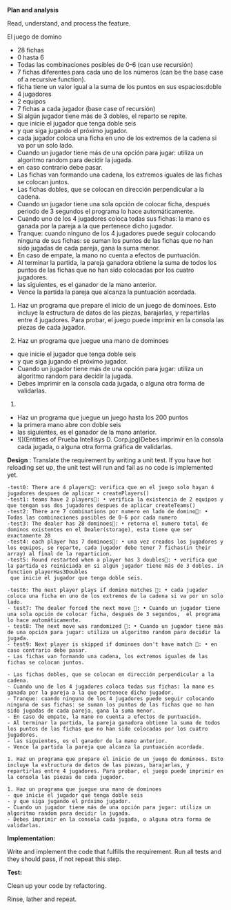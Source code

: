**Plan and analysis**

Read, understand, and process the feature.

El juego de domino

- 28 fichas
- 0 hasta 6
- Todas las combinaciones posibles de 0-6 (can use recursión)
- 7 fichas diferentes para cada uno de los números (can be the base case of a recursive function).
- ficha tiene un valor igual a la suma de los puntos en sus espacios:doble
- 4 jugadores
- 2 equipos
- 7 fichas a cada jugador (base case of recursión)
-  Si algún jugador tiene más de 3 dobles, el reparto se repite.
- que inicie el jugador que tenga doble seis
- y que siga jugando el próximo jugador.
- cada jugador coloca una ficha en uno de los extremos de la cadena si va por un solo lado.
- Cuando un jugador tiene más de una opción para jugar: utiliza un algoritmo random para decidir la jugada.
- en caso contrario debe pasar.
- Las fichas van formando una cadena, los extremos iguales de las fichas se colocan juntos.
- Las fichas dobles, que se colocan en dirección perpendicular a la cadena.
- Cuando un jugador tiene una sola opción de colocar ficha, después periodo de 3 segundos el programa lo hace automáticamente.
- Cuando uno de los 4 jugadores coloca todas sus fichas: la mano es ganada por la pareja a la que pertenece dicho jugador.
- Tranque: cuando ninguno de los 4 jugadores puede seguir colocando ninguna de sus fichas: se suman los puntos de las fichas que no han sido jugadas de cada pareja, gana la suma menor.
- En caso de empate, la mano no cuenta a efectos de puntuación.
- Al terminar la partida, la pareja ganadora obtiene la suma de todos los puntos de las fichas que no han sido colocadas por los cuatro jugadores.
- las siguientes, es el ganador de la mano anterior.
- Vence la partida la pareja que alcanza la puntuación acordada.

1. Haz un programa que prepare el inicio de un juego de dominoes. Esto incluye la estructura de datos de las piezas, barajarlas, y repartirlas entre 4 jugadores. Para probar, el juego puede imprimir en la consola las piezas de cada jugador.

1. Haz un programa que juegue una mano de dominoes
- que inicie el jugador que tenga doble seis
- y que siga jugando el próximo jugador.
- Cuando un jugador tiene más de una opción para jugar: utiliza un algoritmo random para decidir la jugada.
- Debes imprimir en la consola cada jugada, o alguna otra forma de validarlas.

1.

  - Haz un programa que juegue un juego hasta los 200 puntos
  - la primera mano abre con doble seis
  - las siguientes, es el ganador de la mano anterior.
  - ![](Entitties of Prueba Intellisys D. Corp.jpg)Debes imprimir en la consola cada jugada, o alguna otra forma gráfica de validarlas.

**Design** :
Translate the requirement by writing a unit test. If you have hot reloading set up, the unit test will run and fail as no code is implemented yet.

    -test0: There are 4 players🧪: verifica que en el juego solo hayan 4 jugadores despues de aplicar • createPlayers() 
    -test1: teams have 2 players🧪: • verifica la existencia de 2 equipos y que tengan sus dos jugadores despues de aplicar createTeams()
    -test2: There are 7 combinations por numero en lado de domino🧪: •	Todas las combinaciones posibles de 0-6 por cada numero
    -test3: The dealer has 28 dominoes🧪: • retorna el numero total de dominos existentes en el Dealer(storage), esta tiene que ser exactamente 28
    -test4: each player has 7 dominoes🧪: • una vez creados los jugadores y los equipos, se reparte, cada jugador debe tener 7 fichas(in their array) al final de la reparticion.
    -test5: Round restarted when a player has 3 doubles🧪: • verifica que la partida es reiniciada en si algún jugador tiene más de 3 dobles. in function playerHas3Doubles
     que inicie el jugador que tenga doble seis.

    -test6: The next player plays if domino matches 🧪: • cada jugador coloca una ficha en uno de los extremos de la cadena si va por un solo lado.
    - test7: The dealer forced the next move 🧪: • Cuando un jugador tiene una sola opción de colocar ficha, después de 3 segundos,  el programa lo hace automáticamente.
    - test8: The next move was randomized 🧪: • Cuando un jugador tiene más de una opción para jugar: utiliza un algoritmo random para decidir la jugada.
    - test9: Next player is skipped if dominoes don't have match 🧪: • en caso contrario debe pasar.
    - Las fichas van formando una cadena, los extremos iguales de las fichas se colocan juntos.
    
    - Las fichas dobles, que se colocan en dirección perpendicular a la cadena.
    - Cuando uno de los 4 jugadores coloca todas sus fichas: la mano es ganada por la pareja a la que pertenece dicho jugador.
    - Tranque: cuando ninguno de los 4 jugadores puede seguir colocando ninguna de sus fichas: se suman los puntos de las fichas que no han sido jugadas de cada pareja, gana la suma menor.
    - En caso de empate, la mano no cuenta a efectos de puntuación.
    - Al terminar la partida, la pareja ganadora obtiene la suma de todos los puntos de las fichas que no han sido colocadas por los cuatro jugadores.
    - las siguientes, es el ganador de la mano anterior.
    - Vence la partida la pareja que alcanza la puntuación acordada.

    1. Haz un programa que prepare el inicio de un juego de dominoes. Esto incluye la estructura de datos de las piezas, barajarlas, y repartirlas entre 4 jugadores. Para probar, el juego puede imprimir en la consola las piezas de cada jugador.

    1. Haz un programa que juegue una mano de dominoes
    - que inicie el jugador que tenga doble seis
    - y que siga jugando el próximo jugador.
    - Cuando un jugador tiene más de una opción para jugar: utiliza un algoritmo random para decidir la jugada.
    - Debes imprimir en la consola cada jugada, o alguna otra forma de validarlas.
**Implementation:**

Write and implement the code that fulfills the requirement. Run all tests and they should pass, if not repeat this step.

**Test:**

Clean up your code by refactoring.

Rinse, lather and repeat.